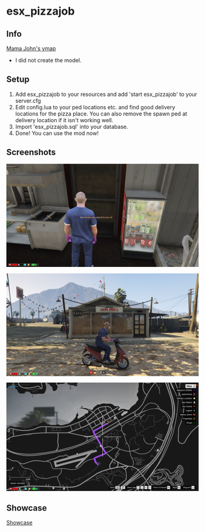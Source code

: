 # esx_pizzajob

## Info
[Mama John's ymap](https://forum.cfx.re/t/mama-johns-pizza-place/697391)
- I did not create the model.

## Setup
1. Add esx_pizzajob to your resources and add 'start esx_pizzajob' to your server.cfg
2. Edit config.lua to your ped locations etc. and find good delivery locations for the pizza place. You can also remove the spawn ped at delivery location if it isn't working well.
3. Import 'esx_pizzajob.sql' into your database.
4. Done! You can use the mod now!

## Screenshots

![Screenshot 1](/screenshots/esx_pizzajob1.png)

![Screenshot 2](/screenshots/esx_pizzajob2.png)

![Screenshot 3](/screenshots/esx_pizzajob3.png)

## Showcase

[Showcase](https://streamable.com/7myubg)
